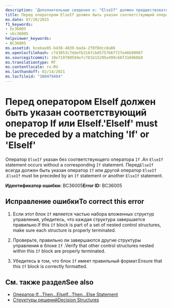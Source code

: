 ```yaml
---
description: 'Дополнительные сведения о: "ElseIf" должен предшествовать соответствующий оператор "If" или "ElseIf"'
title: Перед оператором ElseIf должен быть указан соответствующий оператор If или ElseIf.
ms.date: 07/20/2015
f1_keywords:
- bc36005
- vbc36005
helpviewer_keywords:
- BC36005
ms.assetid: bcebae85-b438-4839-bada-2f8f8dcc8a86
ms.openlocfilehash: c743053c7ddefb316fcbd5757b6f72fe46b90987
ms.sourcegitcommit: 10e719780594efc781b15295e499c66f316068b8
ms.translationtype: MT
ms.contentlocale: ru-RU
ms.lasthandoff: 02/14/2021
ms.locfileid: "100479404"
---
```

# <a name="elseif-must-be-preceded-by-a-matching-if-or-elseif"></a><span data-ttu-id="5a07d-103">Перед оператором ElseIf должен быть указан соответствующий оператор If или ElseIf.</span><span class="sxs-lookup"><span data-stu-id="5a07d-103">'ElseIf' must be preceded by a matching 'If' or 'ElseIf'</span></span>

<span data-ttu-id="5a07d-104">Оператор `ElseIf` указан без соответствующего оператора `If` .</span><span class="sxs-lookup"><span data-stu-id="5a07d-104">An `ElseIf` statement occurs without a corresponding `If` statement.</span></span> <span data-ttu-id="5a07d-105">Перед`ElseIf` всегда должен быть указан оператор `If` или другой оператор `ElseIf` .</span><span class="sxs-lookup"><span data-stu-id="5a07d-105">`ElseIf` must be preceded by an `If` statement or another `ElseIf` statement.</span></span>  
  
 <span data-ttu-id="5a07d-106">**Идентификатор ошибки:** BC36005</span><span class="sxs-lookup"><span data-stu-id="5a07d-106">**Error ID:** BC36005</span></span>  
  
## <a name="to-correct-this-error"></a><span data-ttu-id="5a07d-107">Исправление ошибки</span><span class="sxs-lookup"><span data-stu-id="5a07d-107">To correct this error</span></span>  
  
1. <span data-ttu-id="5a07d-108">Если этот блок `If` является частью набора вложенных структур управления, убедитесь, что каждая структура завершается правильно.</span><span class="sxs-lookup"><span data-stu-id="5a07d-108">If this `If` block is part of a set of nested control structures, make sure each structure is properly terminated.</span></span>  
  
2. <span data-ttu-id="5a07d-109">Проверьте, правильно ли завершаются другие структуры управления в блоке `If` .</span><span class="sxs-lookup"><span data-stu-id="5a07d-109">Verify that other control structures nested within this `If` block are properly terminated.</span></span>  
  
3. <span data-ttu-id="5a07d-110">Убедитесь в том, что блок `If` имеет правильный формат.</span><span class="sxs-lookup"><span data-stu-id="5a07d-110">Ensure that this `If` block is correctly formatted.</span></span>  
  
## <a name="see-also"></a><span data-ttu-id="5a07d-111">См. также раздел</span><span class="sxs-lookup"><span data-stu-id="5a07d-111">See also</span></span>

- [<span data-ttu-id="5a07d-112">Оператор If…Then…Else</span><span class="sxs-lookup"><span data-stu-id="5a07d-112">If...Then...Else Statement</span></span>](../language-reference/statements/if-then-else-statement.md)
- [<span data-ttu-id="5a07d-113">Структуры решений</span><span class="sxs-lookup"><span data-stu-id="5a07d-113">Decision Structures</span></span>](../programming-guide/language-features/control-flow/decision-structures.md)
